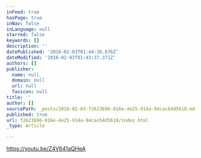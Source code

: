 ```yaml
---
inFeed: true
hasPage: true
inNav: false
inLanguage: null
starred: false
keywords: []
description: ''
datePublished: '2016-02-03T01:44:36.676Z'
dateModified: '2016-02-03T01:43:37.371Z'
authors: []
publisher:
  name: null
  domain: null
  url: null
  favicon: null
title: ''
author: []
sourcePath: _posts/2016-02-03-f2623696-016e-4e25-914a-94cac64d5618.md
published: true
url: f2623696-016e-4e25-914a-94cac64d5618/index.html
_type: Article

---
```

https://youtu.be/Z4V641aQHeA